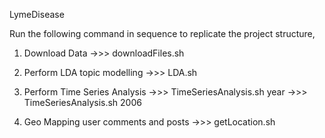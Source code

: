 LymeDisease

Run the following command in sequence to replicate the project structure, 

1) Download Data
	->>>	downloadFiles.sh

2) Perform LDA topic modelling
	->>>	LDA.sh

3) Perform Time Series Analysis
	->>>	TimeSeriesAnalysis.sh year
	->>>	TimeSeriesAnalysis.sh 2006

4) Geo Mapping user comments and posts
	->>>	getLocation.sh 


